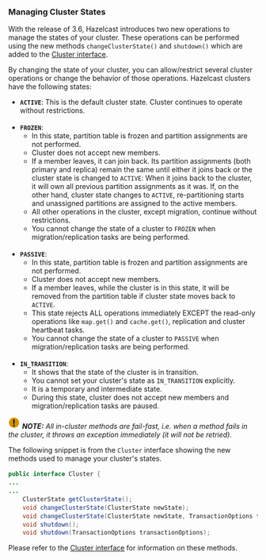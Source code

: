 


### Managing Cluster States

With the release of 3.6, Hazelcast introduces two new operations to manage the states of your cluster. These operations can be performed using the new methods `changeClusterState()` and `shutdown()` which are added to the <a href="https://github.com/hazelcast/hazelcast/blob/master/hazelcast/src/main/java/com/hazelcast/core/Cluster.java" target="_blank">Cluster interface</a>.

By changing the state of your cluster, you can allow/restrict several cluster operations or change the behavior of those operations. Hazelcast clusters have the following states:

- **`ACTIVE`**: This is the default cluster state. Cluster continues to operate without restrictions.
<br></br>
- **`FROZEN`**: 
	- In this state, partition table is frozen and partition assignments are not performed. 
	- Cluster does not accept new members. 
	- If a member leaves, it can join back. Its partition assignments (both primary and replica) remain the same until either it joins back or the cluster state is changed to `ACTIVE`: When it joins back to the cluster, it will own all previous partition assignments as it was. If, on the other hand, cluster state changes to `ACTIVE`, re-partitioning starts and unassigned partitions are assigned to the active members.
	- All other operations in the cluster, except migration, continue without restrictions.
	- You cannot change the state of a cluster to `FROZEN` when migration/replication tasks are being performed.
<br></br>
- **`PASSIVE`**:
	- In this state, partition table is frozen and partition assignments are not performed. 
	- Cluster does not accept new members.
	- If a member leaves, while the cluster is in this state, it will be removed from the partition table if cluster state moves back to `ACTIVE`. 
	- This state rejects ALL operations immediately EXCEPT the read-only operations like `map.get()` and `cache.get()`, replication and cluster heartbeat tasks. 
	- You cannot change the state of a cluster to `PASSIVE` when migration/replication tasks are being performed.
<br></br>
- **`IN_TRANSITION`**: 
	- It shows that the state of the cluster is in transition. 
	- You cannot set your cluster's state as `IN_TRANSITION` explicitly. 
	- It is a temporary and intermediate state. 
	- During this state, cluster does not accept new members and migration/replication tasks are paused.


![image](images/NoteSmall.jpg) ***NOTE:*** *All in-cluster methods are fail-fast, i.e. when a method fails in the cluster, it throws an exception immediately (it will not be retried).*


The following snippet is from the `Cluster` interface showing the new methods used to manage your cluster's states.


```java
public interface Cluster {
...
...
    ClusterState getClusterState();
    void changeClusterState(ClusterState newState);
    void changeClusterState(ClusterState newState, TransactionOptions transactionOptions);
    void shutdown();
    void shutdown(TransactionOptions transactionOptions);
```

Please refer to the <a href="https://github.com/hazelcast/hazelcast/blob/master/hazelcast/src/main/java/com/hazelcast/core/Cluster.java" target="_blank">Cluster interface</a> for information on these methods.